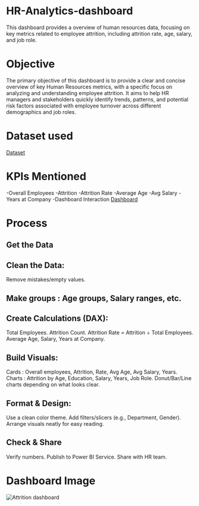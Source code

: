 # HR-Analytics-dashboard
 This dashboard provides a overview of human resources data, focusing on key metrics related to employee attrition, including attrition rate, age, salary, and job role.
# Objective
The primary objective of this dashboard is to provide a clear and concise overview of key Human Resources metrics, with a specific focus on analyzing and understanding employee attrition. It aims to help HR managers and stakeholders quickly identify trends, patterns, and potential risk factors associated with employee turnover across different demographics and job roles.

# Dataset used
<a href="https://github.com/visakhjp/HR-Analytics-dashboard/blob/main/HR_Analytics.csv">Dataset</a>

# KPIs Mentioned
-Overall Employees
-Attrition
-Attrition Rate
-Average Age
-Avg Salary
-Years at Company
-Dashboard Interaction <a href="https://github.com/visakhjp/HR-Analytics-dashboard/blob/main/attrition.pbix">Dashboard</a>

# Process
## Get the Data 

## Clean the Data:
Remove mistakes/empty values.

## Make groups : Age groups, Salary ranges, etc.

## Create Calculations (DAX):
Total Employees.
Attrition Count.
Attrition Rate = Attrition ÷ Total Employees.
Average Age, Salary, Years at Company.

## Build Visuals:
Cards : Overall employees, Attrition, Rate, Avg Age, Avg Salary, Years.
Charts : Attrition by Age, Education, Salary, Years, Job Role.
Donut/Bar/Line charts depending on what looks clear.

## Format & Design:
Use a clean color theme.
Add filters/slicers (e.g., Department, Gender).
Arrange visuals neatly for easy reading.

## Check & Share
Verify numbers.
Publish to Power BI Service.
Share with HR team.


# Dashboard Image
![Attrition dashboard](https://github.com/user-attachments/assets/c1554b29-3c5e-4797-b0ef-0e6f89773bb4)



